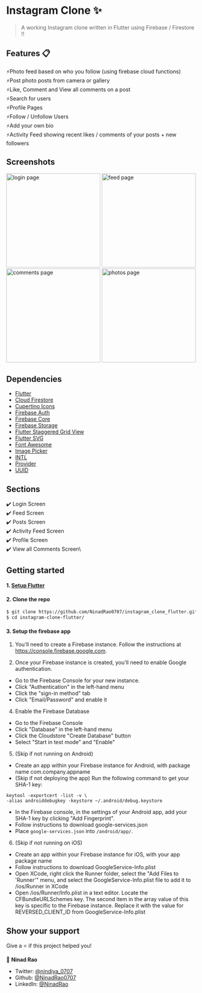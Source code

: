# Instagram Clone ✨ 

> A working Instagram clone written in Flutter using Firebase / Firestore !!

## Features 📋
⚡️Photo feed based on who you follow (using firebase cloud functions)\
⚡️Post photo posts from camera or gallery\
⚡️Like, Comment and View all comments on a post\
⚡️Search for users\
⚡️Profile Pages\
⚡️Follow / Unfollow Users\
⚡️Add your own bio\
⚡️Activity Feed showing recent likes / comments of your posts + new followers

## Screenshots
<p>
  <img src="https://user-images.githubusercontent.com/67018142/155892044-5c9ff251-0096-46c8-9286-9b5e5b122257.png" alt="login page" width="250">
  <img src="https://user-images.githubusercontent.com/67018142/155892014-0b0a63b1-ecfb-4fb7-9ad6-d60b48e68769.png" alt="feed page" width="250">
  <img src="https://user-images.githubusercontent.com/67018142/155891458-978a1dd7-338b-4ecd-81fd-a9e47e2dbe2e.png" alt="comments page" width="250">
  <img src="https://user-images.githubusercontent.com/67018142/155891511-f4d7e401-5c47-4faf-b55f-361d293b38a7.png" alt="photos page" width="250">
</p>

## Dependencies

* [Flutter](https://flutter.dev/)
* [Cloud Firestore](https://pub.dev/packages/cloud_firestore)
* [Cupertino Icons](https://pub.dev/packages/cupertino_icons)
* [Firebase Auth](https://pub.dev/packages/firebase_auth)
* [Firebase Core](https://pub.dev/packages/firebase_core)
* [Firebase Storage](https://pub.dev/packages/firebase_storage)
* [Flutter Staggered Grid View](https://pub.dev/packages/flutter_staggered_grid_view)
* [Flutter SVG](https://pub.dev/packages/flutter_svg)
* [Font Awesome](https://pub.dev/packages/font_awesome_flutter)
* [Image Picker](https://pub.dev/packages/image_picker)
* [INTL](https://pub.dev/packages/intl)
* [Provider](https://pub.dev/packages/provider)
* [UUID](https://pub.dev/packages/uuid)

## Sections

✔️ Login Screen\
✔️ Feed Screen\
✔️ Posts Screen\
✔️ Activity Feed Screen\
✔️ Profile Screen\
✔️ View all Comments Screen\

## Getting started

#### 1. [Setup Flutter](https://flutter.dev/docs/get-started/install)

#### 2. Clone the repo

```sh
$ git clone https://github.com/NinadRao0707/instagram_clone_flutter.git
$ cd instagram-clone-flutter/
```

#### 3. Setup the firebase app

1. You'll need to create a Firebase instance. Follow the instructions at https://console.firebase.google.com.

3. Once your Firebase instance is created, you'll need to enable Google authentication.

* Go to the Firebase Console for your new instance.
* Click "Authentication" in the left-hand menu
* Click the "sign-in method" tab
* Click "Email/Password" and enable it

4. Enable the Firebase Database
* Go to the Firebase Console
* Click "Database" in the left-hand menu
* Click the Cloudstore "Create Database" button
* Select "Start in test mode" and "Enable"

5. (Skip if not running on Android)

* Create an app within your Firebase instance for Android, with package name com.company.appname
* (Skip if not deploying the app) Run the following command to get your SHA-1 key:

```
keytool -exportcert -list -v \
-alias androiddebugkey -keystore ~/.android/debug.keystore
```

* In the Firebase console, in the settings of your Android app, add your SHA-1 key by clicking "Add Fingerprint".
* Follow instructions to download google-services.json
* Place `google-services.json` into `/android/app/`.

6. (Skip if not running on iOS)

* Create an app within your Firebase instance for iOS, with your app package name
* Follow instructions to download GoogleService-Info.plist
* Open XCode, right click the Runner folder, select the "Add Files to 'Runner'" menu, and select the GoogleService-Info.plist file to add it to /ios/Runner in XCode
* Open /ios/Runner/Info.plist in a text editor. Locate the CFBundleURLSchemes key. The second item in the array value of this key is specific to the Firebase instance. Replace it with the value for REVERSED_CLIENT_ID from GoogleService-Info.plist

## Show your support

Give a ⭐️ if this project helped you!

👤 **Ninad Rao**

-   Twitter: [@nindiya_0707](https://twitter.com/nindiya_0707)
-   Github: [@NinadRao0707](https://github.com/NinadRao0707)
-   LinkedIn: [@NinadRao](https://www.linkedin.com/in/ninad-rao-04765b28/)
